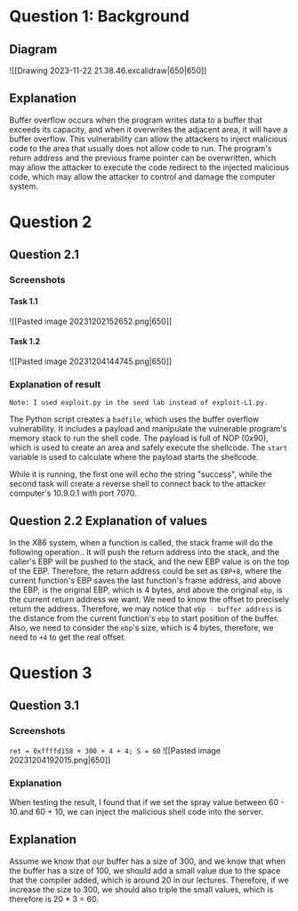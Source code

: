 # Question 1: Background
## Diagram
![[Drawing 2023-11-22 21.38.46.excalidraw|650|650]]
## Explanation
Buffer overflow occurs when the program writes data to a buffer that exceeds its capacity, and when it overwrites the adjacent area, it will have a buffer overflow. This vulnerability can allow the attackers to inject malicious code to the area that usually does not allow code to run. The program's return address and the previous frame pointer can be overwritten, which may allow the attacker to execute the code redirect to the injected malicious code, which may allow the attacker to control and damage the computer system. 
# Question 2
## Question 2.1 
### Screenshots
#### Task 1.1
![[Pasted image 20231202152652.png|650]]
#### Task 1.2
![[Pasted image 20231204144745.png|650]]
### Explanation of result
`Note: I used exploit.py in the seed lab instead of exploit-L1.py. `

The Python script creates a `badfile`, which uses the buffer overflow vulnerability. It includes a payload and manipulate the vulnerable program's memory stack to run the shell code. The payload is full of NOP (0x90), which is used to create an area and safely execute the shellcode.  The `start` variable is used to calculate where the payload starts the shellcode. 

While it is running, the first one will echo the string "success", while the second task will create a reverse shell to connect back to the attacker computer's 10.9.0.1 with port 7070. 
## Question 2.2 Explanation of values
In the X86 system, when a function is called, the stack frame will do the following operation.. It will push the return address into the stack, and the caller's EBP will be pushed to the stack, and the new EBP value is on the top of the EBP. Therefore, the return address could be set as `EBP+8`, where the current function's EBP saves the last function's frame address, and above the EBP, is the original EBP, which is 4 bytes, and above the original `ebp`, is the current return address we want. 
We need to know the offset to precisely return the address. Therefore, we may notice that `ebp - buffer address` is the distance from the current function's `ebp` to start position of the buffer. Also, we need to consider the `ebp`'s size, which is 4 bytes, therefore, we need to `+4` to get the real offset. 

# Question 3
## Question 3.1 
### Screenshots
`ret = 0xffffd158 + 300 + 4 + 4; S = 60`
![[Pasted image 20231204192015.png|650]]
### Explanation
When testing the result, I found that if we set the spray value between 60 - 10 and 60 + 10, we can inject the malicious shell code into the server.  
## Explanation
Assume we know that our buffer has a size of 300, and we know that when the buffer has a size of 100, we should add a small value due to the space that the compiler added, which is around 20 in our lectures. Therefore, if we increase the size to 300, we should also triple the small values, which is therefore is 20 * 3 = 60. 
